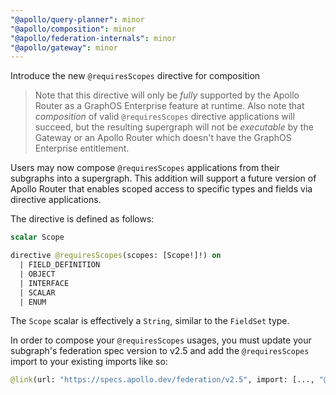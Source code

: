 ```yaml
---
"@apollo/query-planner": minor
"@apollo/composition": minor
"@apollo/federation-internals": minor
"@apollo/gateway": minor
---
```


Introduce the new `@requiresScopes` directive for composition

> Note that this directive will only be _fully_ supported by the Apollo Router as a GraphOS Enterprise feature at runtime. Also note that _composition_ of valid `@requiresScopes` directive applications will succeed, but the resulting supergraph will not be _executable_ by the Gateway or an Apollo Router which doesn't have the GraphOS Enterprise entitlement.

Users may now compose `@requiresScopes` applications from their subgraphs into a supergraph. This addition will support a future version of Apollo Router that enables scoped access to specific types and fields via directive applications.

The directive is defined as follows:

```graphql
scalar Scope

directive @requiresScopes(scopes: [Scope!]!) on
  | FIELD_DEFINITION
  | OBJECT
  | INTERFACE
  | SCALAR
  | ENUM
```

The `Scope` scalar is effectively a `String`, similar to the `FieldSet` type.

In order to compose your `@requiresScopes` usages, you must update your subgraph's federation spec version to v2.5 and add the `@requiresScopes` import to your existing imports like so:
```graphql
@link(url: "https://specs.apollo.dev/federation/v2.5", import: [..., "@requiresScopes"])
```